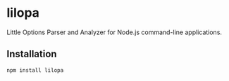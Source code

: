 # lilopa

Little Options Parser and Analyzer for Node.js command-line applications.

## Installation

```bash
npm install lilopa
